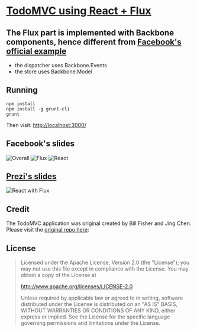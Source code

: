 # [TodoMVC using React + Flux](https://github.com/shaohua/todomvc-react-flux-backbone)

## The Flux part is implemented with Backbone components, hence different from [Facebook's official example](https://github.com/facebook/flux/tree/master/examples/flux-todomvc)
- the dispatcher uses Backbone.Events
- the store uses Backbone.Model

## Running
    npm install
    npm install -g grunt-cli
    grunt

Then visit: [http://localhost:3000/](http://localhost:3000/)


## Facebook's slides
![Overall](http://getshao.files.wordpress.com/2014/05/screen-shot-2014-05-13-at-11-10-37-pm.png?w=696&h=362)
![Flux](http://i.imgur.com/DeR0tIZ.png?2)
![React](http://getshao.files.wordpress.com/2014/05/screen-shot-2014-05-13-at-11-09-26-pm.png?w=696&h=358)

## [Prezi's slides](http://prezi.com/bubbzkhivh7d/immediate-mode-rendering-on-the-web/)
![React with Flux](http://i.imgur.com/VrkjYDY.png)

## Credit

The TodoMVC application was original created by Bill Fisher and Jing Chen. Please visit the [original repo here](https://github.com/facebook/react/tree/master/examples/todomvc-flux):

## License
>
> Licensed under the Apache License, Version 2.0 (the "License");
> you may not use this file except in compliance with the License.
> You may obtain a copy of the License at
>
> http://www.apache.org/licenses/LICENSE-2.0
>
> Unless required by applicable law or agreed to in writing, software
> distributed under the License is distributed on an "AS IS" BASIS,
> WITHOUT WARRANTIES OR CONDITIONS OF ANY KIND, either express or implied.
> See the License for the specific language governing permissions and
> limitations under the License.

